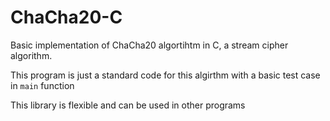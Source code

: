 # ChaCha20-C

Basic implementation of ChaCha20 algortihtm in C, a stream cipher algorithm.

This program is just a standard code for this algirthm with a basic test case in `main` function

This library is flexible and can be used in other programs
